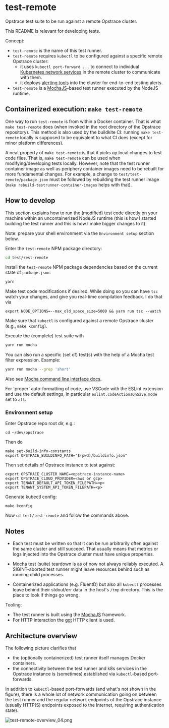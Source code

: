 # test-remote

Opstrace test suite to be run against a remote Opstrace cluster.

This README is relevant for developing tests.

Concept:

* `test-remote` is the name of this test runner.
* `test-remote` requires `kubectl` to be configured against a specific remote Opstrace cluster:
  * it uses `kubectl port-forward ...` to connect to individual [Kubernetes network services](https://kubernetes.io/docs/concepts/services-networking/service) in the remote cluster to communicate with them.
  * it deploys [alerting tools](https://github.com/grafana/cortex-tools/blob/main/docs/e2ealerting.md) into the cluster for end-to-end testing alerts.
* `test-remote` is a [MochaJS](https://mochajs.org)-based test runner executed by the NodeJS runtime.


## Containerized execution: `make test-remote`

One way to run `test-remote` is from within a Docker container.
That is what `make test-remote` does (when invoked in the root directory of the Opstrace repository).
This method is also used by the buildkite CI:
running `make test-remote` locally is supposed to be equivalent to what CI does (except for minor platform differences).

A neat property of `make test-remote` is that it picks up local changes to test code files.
That is, `make test-remote` can be used when modifying/developing tests locally.
However, note that the test runner container image as well as periphery container images need to be rebuilt for more fundamental changes.
For example, a change to `test/test-remote/package.json` must be followed by rebuilding the test runner image (`make rebuild-testrunner-container-images` helps with that).


## How to develop

This section explains how to run the (modified) test code directly on your machine within an uncontainerized NodeJS runtime (this is how I started building the test runner and this is how I make bigger changes to it).

Note: prepare your shell environment via the `Environment setup` section below.

Enter the `test-remote` NPM package directory:

```bash
cd test/rest-remote
```

Install the `test-remote` NPM package dependencies based on the current state of `package.json`:

```bash
yarn
```

Make test code modifications if desired.
While doing so you can have `tsc` watch your changes, and give you real-time compilation feedback. I do that via

```
export NODE_OPTIONS=--max_old_space_size=5000 && yarn run tsc --watch
```


Make sure that `kubectl` is configured against a remote Opstrace cluster (e.g., `make kconfig`).

Execute the (complete) test suite with

```bash
yarn run mocha
```

You can also run a specific (set of) test(s) with the help of a Mocha test filter expression. Example:

```bash
yarn run mocha --grep 'short'
```

Also see [Mocha command line interface docs](https://mochajs.org/#command-line-usage).

For 'proper' auto-formatting of code, use VSCode with the ESLint extension and use the default settings, in particular `eslint.codeActionsOnSave.mode` set to `all`.

### Environment setup

Enter Opstrace repo root dir, e.g.:


```text
cd ~/dev/opstrace
```

Then do

```text
make set-build-info-constants
export OPSTRACE_BUILDINFO_PATH="$(pwd)/buildinfo.json"
```

Then set details of Opstrace instance to test against:

```text
export OPSTRACE_CLUSTER_NAME=<opstrace-instance-name>
export OPSTRACE_CLOUD_PROVIDER=<aws or gcp>
export TENANT_DEFAULT_API_TOKEN_FILEPATH=<p>
export TENANT_SYSTEM_API_TOKEN_FILEPATH=<p>
```

Generate kubectl config:

```text
make kconfig
```

Now `cd test/test-remote` and follow the commands above.


## Notes

* Each test must be written so that it can be run arbitrarily often against the same cluster and still succeed.
  That usually means that metrics or logs injected into the Opstrace cluster must have unique properties.

* Mocha test (suite) teardown is as of now not always reliably executed.
  A SIGINT-aborted test runner might leave resources behind such as running child processes.

* Containerized applications (e.g. FluentD) but also all `kubectl` processes leave behind their stdout/err data in the host's `/tmp` directory. This is the place to look if things go wrong.

Tooling:

* The test runner is built using the [MochaJS](https://mochajs.org) framework.
* For HTTP interaction the [got](https://github.com/sindresorhus/got) HTTP client is used.


## Architecture overview

The following picture clarifies that

* the (optionally containerized) test runner itself manages Docker containers.
* the connectivity between the test runner and k8s services in the Opstrace instance is (sometimes) established via `kubectl`-based port-forwards.

In addition to `kubectl`-based port-forwards (and what's not shown in the figure), there is a whole lot of network communication going on between the test runner and the regular network endpoints of the Opstrace instance (usually HTTP(S) endpoints exposed to the Internet, requiring authentication state).

![test-remote-overview_04.png](https://opstrace-figures.s3-us-west-2.amazonaws.com/test-remote-overview_04.png "architecture overview image")